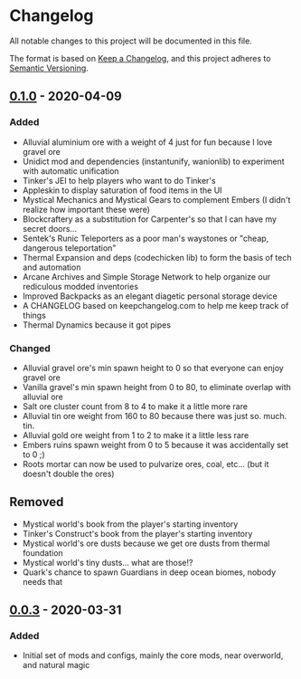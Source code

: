 # Changelog

All notable changes to this project will be documented in this file.

The format is based on [Keep a Changelog](https://keepachangelog.com/en/1.0.0/),
and this project adheres to [Semantic Versioning](https://semver.org/spec/v2.0.0.html).

## [0.1.0] - 2020-04-09

### Added

 - Alluvial aluminium ore with a weight of 4 just for fun because I love gravel ore
 - Unidict mod and dependencies (instantunify, wanionlib) to experiment with automatic unification
 - Tinker's JEI to help players who want to do Tinker's
 - Appleskin to display saturation of food items in the UI
 - Mystical Mechanics and Mystical Gears to complement Embers (I didn't realize how important these were)
 - Blockcraftery as a substitution for Carpenter's so that I can have my secret doors...
 - Sentek's Runic Teleporters as a poor man's waystones or "cheap, dangerous teleportation"
 - Thermal Expansion and deps (codechicken lib) to form the basis of tech and automation
 - Arcane Archives and Simple Storage Network to help organize our rediculous modded inventories
 - Improved Backpacks as an elegant diagetic personal storage device
 - A CHANGELOG based on keepchangelog.com to help me keep track of things
 - Thermal Dynamics because it got pipes

### Changed

 - Alluvial gravel ore's min spawn height to 0 so that everyone can enjoy gravel ore
 - Vanilla gravel's min spawn height from 0 to 80, to eliminate overlap with alluvial ore
 - Salt ore cluster count from 8 to 4 to make it a little more rare
 - Alluvial tin ore weight from 160 to 80 because there was just so. much. tin.
 - Alluvial gold ore weight from 1 to 2 to make it a little less rare
 - Embers ruins spawn weight from 0 to 5 because it was accidentally set to 0 ;)
 - Roots mortar can now be used to pulvarize ores, coal, etc... (but it doesn't double the ores)

## Removed

 - Mystical world's book from the player's starting inventory
 - Tinker's Construct's book from the player's starting inventory
 - Mystical world's ore dusts because we get ore dusts from thermal foundation
 - Mystical world's tiny dusts... what are those!?
 - Quark's chance to spawn Guardians in deep ocean biomes, nobody needs that

## [0.0.3] - 2020-03-31

### Added

 - Initial set of mods and configs, mainly the core mods, near overworld, and natural magic

[0.1.0]: https://github.com/variousauthors/tato6/compare/512f69a...ae3ba
[0.0.3]: https://github.com/variousauthors/tato6/commit/79e36bc1ca9d608caa418b146af19011386f780e
